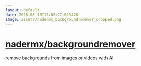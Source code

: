 ```yaml
---
layout: default
date: 2025-08-10T13:02:27.023426
image: assets/nadermx_backgroundremover_cropped.png
---
```


# [nadermx/backgroundremover](https://github.com/nadermx/backgroundremover)

remove backgrounds from images or videos with AI
